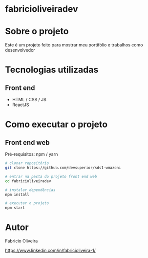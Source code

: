 # fabricioliveiradev

# Sobre o projeto

Este é um projeto feito para mostrar meu portifólio e trabalhos como desenvolvedor

# Tecnologias utilizadas
## Front end
- HTML / CSS / JS
- ReactJS

# Como executar o projeto

## Front end web
Pré-requisitos: npm / yarn

```bash
# clonar repositório
git clone https://github.com/devsuperior/sds1-wmazoni

# entrar na pasta do projeto front end web
cd fabricioliveiradev

# instalar dependências
npm install

# executar o projeto
npm start
```

# Autor

Fabricio Oliveira

https://www.linkedin.com/in/fabricioliveira-1/
